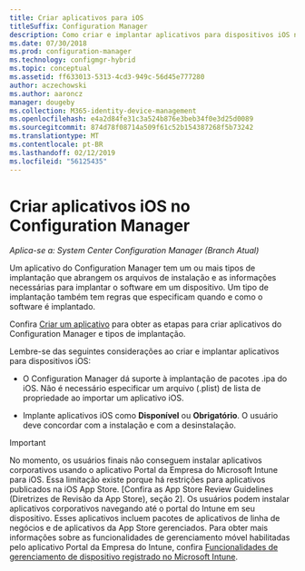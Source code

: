 ```yaml
---
title: Criar aplicativos para iOS
titleSuffix: Configuration Manager
description: Como criar e implantar aplicativos para dispositivos iOS no Configuration Manager.
ms.date: 07/30/2018
ms.prod: configuration-manager
ms.technology: configmgr-hybrid
ms.topic: conceptual
ms.assetid: ff633013-5313-4cd3-949c-56d45e777280
author: aczechowski
ms.author: aaroncz
manager: dougeby
ms.collection: M365-identity-device-management
ms.openlocfilehash: e4a2d84fe31c3a524b876e3beb34f0e3d25d0089
ms.sourcegitcommit: 874d78f08714a509f61c52b154387268f5b73242
ms.translationtype: MT
ms.contentlocale: pt-BR
ms.lasthandoff: 02/12/2019
ms.locfileid: "56125435"
---
```

# <a name="create-ios-applications-in-configuration-manager"></a>Criar aplicativos iOS no Configuration Manager

*Aplica-se a: System Center Configuration Manager (Branch Atual)*

Um aplicativo do Configuration Manager tem um ou mais tipos de implantação que abrangem os arquivos de instalação e as informações necessárias para implantar o software em um dispositivo. Um tipo de implantação também tem regras que especificam quando e como o software é implantado.  

Confira [Criar um aplicativo](/sccm/apps/deploy-use/create-applications#bkmk_create) para obter as etapas para criar aplicativos do Configuration Manager e tipos de implantação. 

Lembre-se das seguintes considerações ao criar e implantar aplicativos para dispositivos iOS:  

- O Configuration Manager dá suporte à implantação de pacotes .ipa do iOS. Não é necessário especificar um arquivo (.plist) de lista de propriedade ao importar um aplicativo iOS. 

- Implante aplicativos iOS como **Disponível** ou **Obrigatório**. O usuário deve concordar com a instalação e com a desinstalação.

> [!IMPORTANT]  
>  No momento, os usuários finais não conseguem instalar aplicativos corporativos usando o aplicativo Portal da Empresa do Microsoft Intune para iOS. Essa limitação existe porque há restrições para aplicativos publicados na iOS App Store. [Confira as App Store Review Guidelines (Diretrizes de Revisão da App Store), seção 2]. Os usuários podem instalar aplicativos corporativos navegando até o portal do Intune em seu dispositivo. Esses aplicativos incluem pacotes de aplicativos de linha de negócios e de aplicativos da App Store gerenciados. Para obter mais informações sobre as funcionalidades de gerenciamento móvel habilitadas pelo aplicativo Portal da Empresa do Intune, confira [Funcionalidades de gerenciamento de dispositivo registrado no Microsoft Intune](https://docs.microsoft.com/intune/device-enrollment).  
